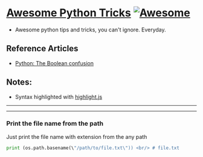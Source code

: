 # [Awesome Python Tricks](https://akashp1712.github.io/python-tricks/) [![Awesome](https://cdn.rawgit.com/sindresorhus/awesome/d7305f38d29fed78fa85652e3a63e154dd8e8829/media/badge.svg)](https://github.com/sindresorhus/awesome)
* Awesome python tips and tricks, you can't ignore. Everyday.

## Reference Articles
- [Python: The Boolean confusion](https://medium.com/@akashp1712/python-the-boolean-confusion-c4bdc92434b3)

## Notes:
  * Syntax highlighted with [highlight.js](https://highlightjs.org/)


----
----

### Print the file name from the path
Just print the file name with extension from the any path

```python
print (os.path.basename(\"/path/to/file.txt\")) <br/> # file.txt
```
